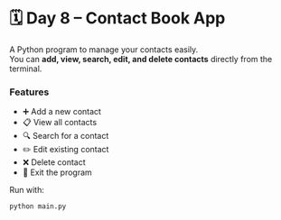 # 🗓️ Day 8 – Contact Book App

A Python program to manage your contacts easily.  
You can **add, view, search, edit, and delete contacts** directly from the terminal.

### Features
- ➕ Add a new contact  
- 📋 View all contacts  
- 🔍 Search for a contact  
- ✏️ Edit existing contact  
- ❌ Delete contact  
- 🚪 Exit the program  

Run with:
```bash
python main.py

